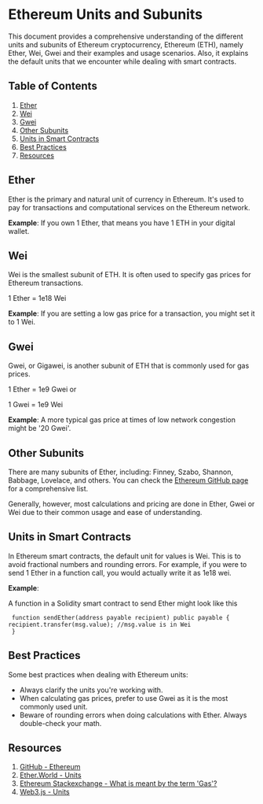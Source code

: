# Ethereum Units and Subunits

This document provides a comprehensive understanding of the different units and subunits of Ethereum cryptocurrency, Ethereum (ETH), namely Ether, Wei, Gwei and their examples and usage scenarios. Also, it explains the default units that we encounter while dealing with smart contracts.

## Table of Contents

1. [Ether](#ether)
2. [Wei](#wei)
3. [Gwei](#gwei)
4. [Other Subunits](#other-subunits)
5. [Units in Smart Contracts](#units-in-smart-contracts)
6. [Best Practices](#best-practices)
7. [Resources](#resources)

## Ether<a name="ether"></a>

Ether is the primary and natural unit of currency in Ethereum. It's used to pay for transactions and computational services on the Ethereum network.

**Example**: If you own 1 Ether, that means you have 1 ETH in your digital wallet.

## Wei<a name="wei"></a>

Wei is the smallest subunit of ETH. It is often used to specify gas prices for Ethereum transactions.

1 Ether = 1e18 Wei

**Example**: If you are setting a low gas price for a transaction, you might set it to 1 Wei.

## Gwei<a name="gwei"></a>

Gwei, or Gigawei, is another subunit of ETH that is commonly used for gas prices.

1 Ether = 1e9 Gwei or

1 Gwei = 1e9 Wei

**Example**: A more typical gas price at times of low network congestion might be '20 Gwei'.

## Other Subunits<a name="other-subunits"></a>

There are many subunits of Ether, including: Finney, Szabo, Shannon, Babbage, Lovelace, and others. You can check the [Ethereum GitHub page](https://github.com/ethereum/web3.js/blob/0.15.0/lib/utils/utils.js#L40) for a comprehensive list.

Generally, however, most calculations and pricing are done in Ether, Gwei or Wei due to their common usage and ease of understanding.

## Units in Smart Contracts<a name="units-in-smart-contracts"></a>

In Ethereum smart contracts, the default unit for values is Wei. This is to avoid fractional numbers and rounding errors. For example, if you were to send 1 Ether in a function call, you would actually write it as 1e18 wei.

**Example**:

A function in a Solidity smart contract to send Ether might look like this

```
 function sendEther(address payable recipient) public payable { recipient.transfer(msg.value); //msg.value is in Wei
 }
```

## Best Practices<a name="best-practices"></a>

Some best practices when dealing with Ethereum units:

- Always clarify the units you're working with.
- When calculating gas prices, prefer to use Gwei as it is the most commonly used unit.
- Beware of rounding errors when doing calculations with Ether. Always double-check your math.

## Resources<a name="resources"></a>

1. [GitHub - Ethereum](https://ethereum.github.io/)
2. [Ether.World - Units](https://etherworld.co/2017/11/17/understanding-ethereum-units/)
3. [Ethereum Stackexchange - What is meant by the term 'Gas'?](https://ethereum.stackexchange.com/questions/3/what-is-meant-by-the-term-gas)
4. [Web3.js - Units](https://web3js.readthedocs.io/en/v1.2.11/web3-utils.html#id76)
